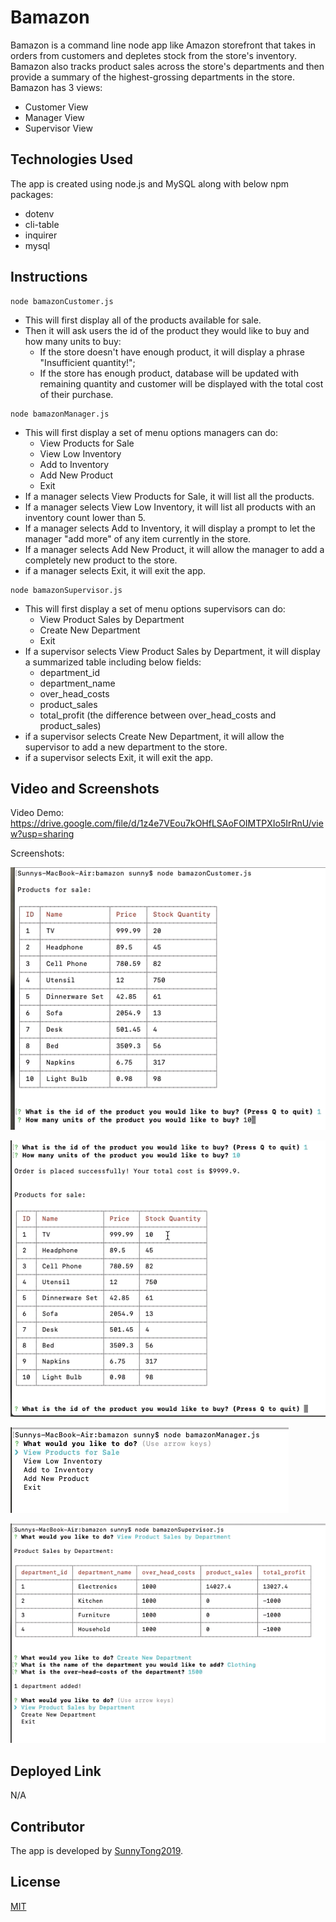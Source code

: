# Bamazon
Bamazon is a command line node app like Amazon storefront that takes in orders from customers and depletes stock from the store's inventory. 
Bamazon also tracks product sales across the store's departments and then provide a summary of the highest-grossing departments in the store.
Bamazon has 3 views:
 * Customer View
 * Manager View
 * Supervisor View


## Technologies Used 
The app is created using node.js and MySQL along with below npm packages:
 * dotenv
 * cli-table
 * inquirer
 * mysql


## Instructions 
```
node bamazonCustomer.js
```
 * This will first display all of the products available for sale.
 * Then it will ask users the id of the product they would like to buy and how many units to buy:
   * If the store doesn't have enough product, it will display a phrase "Insufficient quantity!";
   * If the store has enough product, database will be updated with remaining quantity and customer will be displayed with the total cost of their purchase.

```
node bamazonManager.js
```
 * This will first display a set of menu options managers can do:
   * View Products for Sale
   * View Low Inventory
   * Add to Inventory
   * Add New Product
   * Exit
 * If a manager selects View Products for Sale, it will list all the products.
 * If a manager selects View Low Inventory, it will list all products with an inventory count lower than 5.
 * If a manager selects Add to Inventory, it will display a prompt to let the manager "add more" of any item currently in the store.
 * If a manager selects Add New Product, it will allow the manager to add a completely new product to the store.
 * if a manager selects Exit, it will exit the app.

```
node bamazonSupervisor.js
```
 * This will first display a set of menu options supervisors can do:
   * View Product Sales by Department
   * Create New Department    
   * Exit
 * If a supervisor selects View Product Sales by Department, it will display a summarized table including below fields:
   * department_id
   * department_name
   * over_head_costs
   * product_sales
   * total_profit (the difference between over_head_costs and product_sales)
 * if a supervisor selects Create New Department, it will allow the supervisor to add a new department to the store.
 * if a supervisor selects Exit, it will exit the app.


## Video and Screenshots
Video Demo: https://drive.google.com/file/d/1z4e7VEou7kOHfLSAoFOIMTPXIo5IrRnU/view?usp=sharing

Screenshots:    

![customer view](images/customer_view_1.png)

![customer view](images/customer_view_2.png)

![manager view](images/manager_view.png)

![supervisor view](images/supervisor_view.png)


## Deployed Link
N/A


## Contributor
The app is developed by [SunnyTong2019](https://github.com/SunnyTong2019).


## License
[MIT](https://choosealicense.com/licenses/mit/)